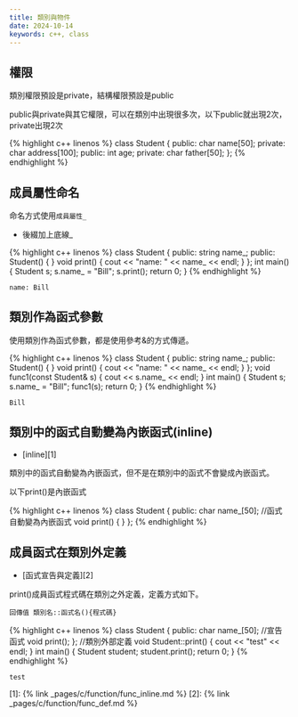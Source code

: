 ```yaml
---
title: 類別與物件
date: 2024-10-14
keywords: c++, class 
---
```


## 權限

類別權限預設是private，結構權限預設是public

public與private與其它權限，可以在類別中出現很多次，以下public就出現2次，private出現2次

{% highlight c++ linenos %}
class Student {
public:
  char name[50];
private:
  char address[100];
public:
  int age;
private:
  char father[50];
};
{% endhighlight %}

## 成員屬性命名

命名方式使用`成員屬性_`

- 後綴加上底線_

{% highlight c++ linenos %}
class Student {
public:
  string name_;
public:
  Student() {
  }
  void print() {
    cout << "name: " << name_ << endl;
  }
};
int main() {
  Student s;
  s.name_ = "Bill";
  s.print();
  return 0;
}
{% endhighlight %}
```
name: Bill
```

## 類別作為函式參數

使用類別作為函式參數，都是使用參考&的方式傳遞。

{% highlight c++ linenos %}
class Student {
public:
  string name_;
public:
  Student() {
  }
  void print() {
    cout << "name: " << name_ << endl;
  }
};
void func1(const Student& s) {
  cout << s.name_ << endl;
}
int main() {
  Student s;
  s.name_ = "Bill";
  func1(s);
  return 0;
}
{% endhighlight %}

```
Bill
```

## 類別中的函式自動變為內嵌函式(inline)

- [inline][1]

類別中的函式自動變為內嵌函式，但不是在類別中的函式不會變成內嵌函式。

以下print()是內嵌函式

{% highlight c++ linenos %}
class Student {
public:
  char name_[50];
  //函式自動變為內嵌函式
  void print() {
  }
};
{% endhighlight %}


## 成員函式在類別外定義

- [函式宣告與定義][2]

print()成員函式程式碼在類別之外定義，定義方式如下。

```
回傳值 類別名::函式名(){程式碼}
```

{% highlight c++ linenos %}
class Student {
public:
  char name_[50];
  //宣告函式
  void print();
};
//類別外部定義
void Student::print() {
  cout << "test" << endl;
}
int main() {
  Student student;
  student.print();
  return 0;
}
{% endhighlight %}
```
test
```

[1]: {% link _pages/c/function/func_inline.md %}
[2]: {% link _pages/c/function/func_def.md %}